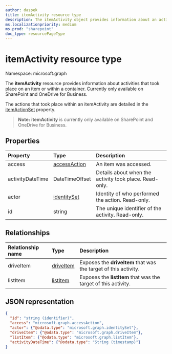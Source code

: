 ```yaml
---
author: daspek
title: itemActivity resource type
description: The itemActivity object provides information about an activity that took place on an item.
ms.localizationpriority: medium
ms.prod: "sharepoint"
doc_type: resourcePageType
---
```

# itemActivity resource type

Namespace: microsoft.graph

The **itemActivity** resource provides information about activities that took place on an item or within a container.
Currently only available on SharePoint and OneDrive for Business.

The actions that took place within an itemActivity are detailed in the [itemActionSet][] property.

>**Note:** **itemActivity** is currently only available on SharePoint and OneDrive for Business.

[itemActionSet]: itemactionset.md#properties

## Properties

| Property | Type                    | Description
|:---------|:------------------------|:----------------------------------------
| access   | [accessAction][]        | An item was accessed.
| activityDateTime    | DateTimeOffset | Details about when the activity took place. Read-only.
| actor    | [identitySet][]         | Identity of who performed the action. Read-only.
| id       | string                  | The unique identifier of the activity. Read-only.

[accessAction]: accessaction.md
[identitySet]: identityset.md

## Relationships

| Relationship name | Type          | Description
|:------------------|:--------------|:-----------------------------------------
| driveItem         | [driveItem][] | Exposes the **driveItem** that was the target of this activity.
| listItem          | [listItem][]  | Exposes the **listItem** that was the target of this activity.

[driveItem]: driveitem.md
[listItem]: listitem.md

## JSON representation

<!-- {
  "blockType": "resource",
  "optionalProperties": [ ],
  "keyProperty": "id",
  "@type": "microsoft.graph.itemActivity",
  "@type.aka": "oneDrive.activityEntity"
}-->

```json
{
  "id": "string (identifier)",
  "access": "microsoft.graph.accessAction",
  "actor": {"@odata.type": "microsoft.graph.identitySet"},
  "driveItem": {"@odata.type": "microsoft.graph.driveItem"},
  "listItem": {"@odata.type": "microsoft.graph.listItem"},
  "activityDateTime": {"@odata.type": "String (timestamp)"}
}
```

<!--
{
  "type": "#page.annotation",
  "description": "The itemActivity object provides information about an activity that took place on an item.",
  "keywords": "activities,activity,action",
  "section": "documentation",
  "tocPath": "Resources/itemActivity",
  "suppressions": []
}
-->

